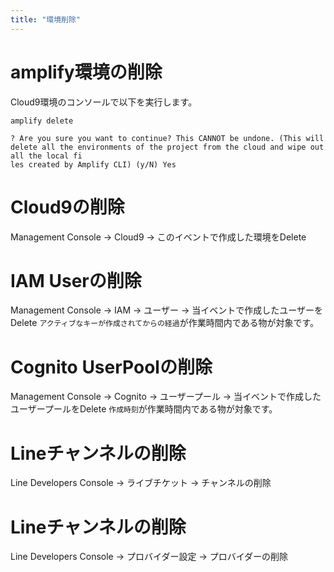 ```yaml
---
title: "環境削除"
---
```


# amplify環境の削除
Cloud9環境のコンソールで以下を実行します。
```
amplify delete

? Are you sure you want to continue? This CANNOT be undone. (This will delete all the environments of the project from the cloud and wipe out all the local fi
les created by Amplify CLI) (y/N) Yes
```

# Cloud9の削除
Management Console -> Cloud9 -> このイベントで作成した環境をDelete

# IAM Userの削除
Management Console -> IAM -> ユーザー -> 当イベントで作成したユーザーをDelete
`アクティブなキーが作成されてからの経過`が作業時間内である物が対象です。

# Cognito UserPoolの削除
Management Console -> Cognito -> ユーザープール -> 当イベントで作成したユーザープールをDelete
`作成時刻`が作業時間内である物が対象です。

# Lineチャンネルの削除
Line Developers Console -> ライブチケット -> チャンネルの削除

# Lineチャンネルの削除
Line Developers Console -> プロバイダー設定 -> プロバイダーの削除